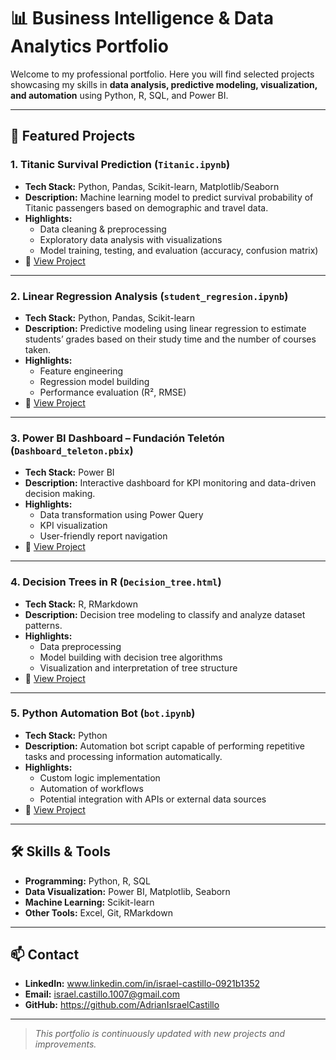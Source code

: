 # 📊 Business Intelligence & Data Analytics Portfolio

Welcome to my professional portfolio. Here you will find selected projects showcasing my skills in **data analysis, predictive modeling, visualization, and automation** using Python, R, SQL, and Power BI.

---

## 🚀 Featured Projects

### 1. Titanic Survival Prediction (`Titanic.ipynb`)
- **Tech Stack:** Python, Pandas, Scikit-learn, Matplotlib/Seaborn
- **Description:** Machine learning model to predict survival probability of Titanic passengers based on demographic and travel data.
- **Highlights:**
  - Data cleaning & preprocessing
  - Exploratory data analysis with visualizations
  - Model training, testing, and evaluation (accuracy, confusion matrix)
- 📂 [View Project](./Titanic.ipynb)

---

### 2. Linear Regression Analysis (`student_regresion.ipynb`)
- **Tech Stack:** Python, Pandas, Scikit-learn
- **Description:** Predictive modeling using linear regression to estimate students’ grades based on their study time and the number of courses taken.
- **Highlights:**
  - Feature engineering
  - Regression model building
  - Performance evaluation (R², RMSE)
- 📂 [View Project](./student_regresion.ipynb)

---

### 3. Power BI Dashboard – Fundación Teletón (`Dashboard_teleton.pbix`)
- **Tech Stack:** Power BI
- **Description:** Interactive dashboard for KPI monitoring and data-driven decision making.
- **Highlights:**
  - Data transformation using Power Query
  - KPI visualization
  - User-friendly report navigation
- 📂 [View Project](./Dashboard_teleton.pbix)

---

### 4. Decision Trees in R (`Decision_tree.html`)
- **Tech Stack:** R, RMarkdown
- **Description:** Decision tree modeling to classify and analyze dataset patterns.
- **Highlights:**
  - Data preprocessing
  - Model building with decision tree algorithms
  - Visualization and interpretation of tree structure
- 📂 [View Project](./Decision_tree.html)

---

### 5. Python Automation Bot (`bot.ipynb`)
- **Tech Stack:** Python
- **Description:** Automation bot script capable of performing repetitive tasks and processing information automatically.
- **Highlights:**
  - Custom logic implementation
  - Automation of workflows
  - Potential integration with APIs or external data sources
- 📂 [View Project](./bot.ipynb)

---

## 🛠 Skills & Tools
- **Programming:** Python, R, SQL
- **Data Visualization:** Power BI, Matplotlib, Seaborn
- **Machine Learning:** Scikit-learn
- **Other Tools:** Excel, Git, RMarkdown

---

## 📫 Contact
- **LinkedIn:** www.linkedin.com/in/israel-castillo-0921b1352 
- **Email:** israel.castillo.1007@gmail.com
- **GitHub:** https://github.com/AdrianIsraelCastillo 

---

> _This portfolio is continuously updated with new projects and improvements._
